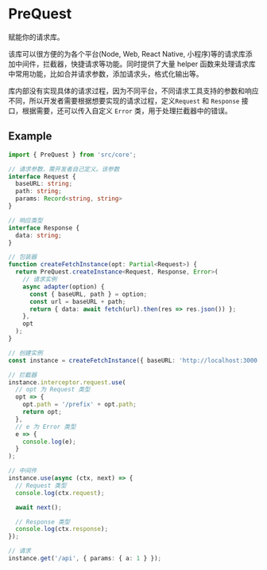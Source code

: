 # PreQuest

赋能你的请求库。

该库可以很方便的为各个平台(Node, Web, React Native, 小程序)等的请求库添加中间件，拦截器，快捷请求等功能。同时提供了大量 helper 函数来处理请求库中常用功能，比如合并请求参数，添加请求头，格式化输出等。

库内部没有实现具体的请求过程，因为不同平台，不同请求工具支持的参数和响应不同，所以开发者需要根据想要实现的请求过程，定义`Request` 和 `Response` 接口，根据需要，还可以传入自定义 `Error` 类，用于处理拦截器中的错误。

## Example

```ts
import { PreQuest } from 'src/core';

// 请求参数，需开发者自己定义。该参数
interface Request {
  baseURL: string;
  path: string;
  params: Record<string, string>
}

// 响应类型
interface Response {
  data: string;
}

// 包装器
function createFetchInstance(opt: Partial<Request>) {
  return PreQuest.createInstance<Request, Response, Error>(
    // 请求实例
    async adapter(option) {
      const { baseURL, path } = option;
      const url = baseURL + path;
      return { data: await fetch(url).then(res => res.json()) };
    },
    opt
  );
}

// 创建实例
const instance = createFetchInstance({ baseURL: 'http://localhost:3000' });

// 拦截器
instance.interceptor.request.use(
  // opt 为 Request 类型
  opt => {
    opt.path = '/prefix' + opt.path;
    return opt;
  },
  // e 为 Error 类型
  e => {
    console.log(e);
  }
);

// 中间件
instance.use(async (ctx, next) => {
  // Request 类型
  console.log(ctx.request);

  await next();

  // Response 类型
  console.log(ctx.response);
});

// 请求
instance.get('/api', { params: { a: 1 } });
```
